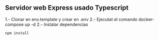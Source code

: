 ## Servidor web Express usado Typescript


1.- Clonar en env.template y crear en .env
2.- Ejecutat el comando docker-compose up -d
2.- Instalar dependencias

```
npm install

```

